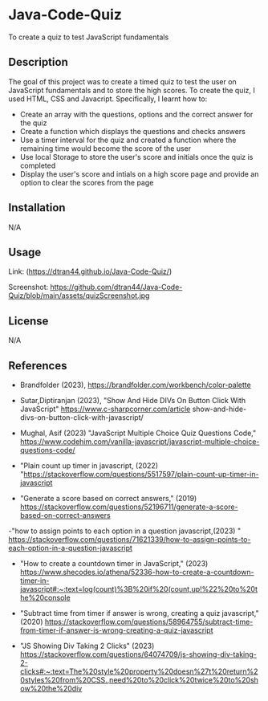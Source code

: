 # Java-Code-Quiz
To create a quiz to test JavaScript fundamentals

## Description
The goal of this project was to create a timed quiz to test the user on JavaScript fundamentals and to store the high scores. To create the quiz, I used HTML, CSS and Javacript. Specifically, I learnt how to: 

- Create an array with the questions, options and the correct answer for the quiz
- Create a function which displays the questions and checks answers 
- Use a timer interval for the quiz and created a function where the remaining time would become the score of the user 
- Use local Storage to store the user's score and initials once the quiz is completed 
- Display the user's score and intials on a high score page and provide an option to clear the scores from the page

## Installation

N/A

## Usage

Link: (https://dtran44.github.io/Java-Code-Quiz/)

Screenshot: 
https://github.com/dtran44/Java-Code-Quiz/blob/main/assets/quizScreenshot.jpg

## License

N/A


## References
- Brandfolder (2023), https://brandfolder.com/workbench/color-palette

- Sutar,Diptiranjan (2023), "Show And Hide DIVs On Button Click With JavaScript" https://www.c-sharpcorner.com/article show-and-hide-divs-on-button-click-with-javascript/

-  Mughal, Asif (2023) "JavaScript Multiple Choice Quiz Questions Code," https://www.codehim.com/vanilla-javascript/javascript-multiple-choice-questions-code/

- "Plain count up timer in javascript, (2022) "https://stackoverflow.com/questions/5517597/plain-count-up-timer-in-javascript

- "Generate a score based on correct answers," (2019) https://stackoverflow.com/questions/52196711/generate-a-score-based-on-correct-answers

-"how to assign points to each option in a question javascript,(2023) " https://stackoverflow.com/questions/71621339/how-to-assign-points-to-each-option-in-a-question-javascript

- "How to create a countdown timer in JavaScript," (2023) https://www.shecodes.io/athena/52336-how-to-create-a-countdown-timer-in-javascript#:~:text=log(count)%3B%20if%20(count,up!%22%20to%20the%20console

- "Subtract time from timer if answer is wrong, creating a quiz javascript," (2020) https://stackoverflow.com/questions/58964755/subtract-time-from-timer-if-answer-is-wrong-creating-a-quiz-javascript

- "JS Showing Div Taking 2 Clicks" (2023) https://stackoverflow.com/questions/64074709/js-showing-div-taking-2-clicks#:~:text=The%20style%20property%20doesn%27t%20return%20styles%20from%20CSS.,need%20to%20click%20twice%20to%20show%20the%20div
